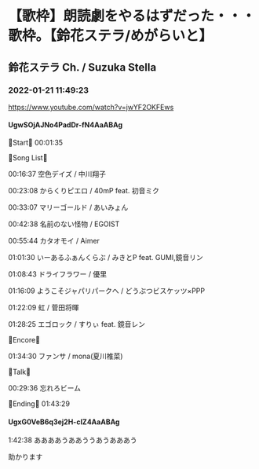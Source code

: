 # 【歌枠】朗読劇をやるはずだった・・・歌枠。【鈴花ステラ/めがらいと】
## 鈴花ステラ Ch. / Suzuka Stella
### 2022-01-21 11:49:23
https://www.youtube.com/watch?v=jwYF2OKFEws
#### UgwSOjAJNo4PadDr-fN4AaABAg
🔔Start🔔 00:01:35



🔔Song List🔔

00:16:37 空色デイズ / 中川翔子

00:23:08 からくりピエロ / 40mP feat. 初音ミク

00:33:07 マリーゴールド / あいみょん

00:42:38 名前のない怪物 / EGOIST

00:55:44 カタオモイ / Aimer

01:01:30 いーあるふぁんくらぶ / みきとP feat. GUMI,鏡音リン

01:08:43 ドライフラワー / 優里

01:16:09 ようこそジャパリパークへ / どうぶつビスケッツ×PPP

01:22:09 虹 / 菅田将暉

01:28:25 エゴロック / すりぃ feat. 鏡音レン



🔔Encore🔔

01:34:30 ファンサ / mona(夏川椎菜)



🔔Talk🔔

00:29:36 忘れろビーム



🔔Ending🔔 01:43:29

#### UgxG0VeB6q3ej2H-cIZ4AaABAg
1:42:38 ああああうああううあうあああう

助かります

